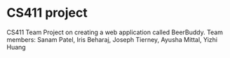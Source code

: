 # CS411 project
CS411 Team Project on creating a web application called BeerBuddy.                                                                      Team members: Sanam Patel, Iris Beharaj, Joseph Tierney, Ayusha Mittal, Yizhi Huang
